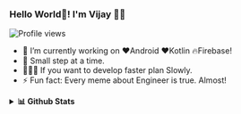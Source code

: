 ### Hello World👋!  I'm Vijay 🙋‍♂

![Profile views](https://gpvc.arturio.dev/hey-vijay)

<!--
**hey-vijay/hey-vijay** is a ✨ _special_ ✨ repository because its `README.md` (this file) appears on your GitHub profile.

Here are some ideas to get you started:
- 👯 I’m looking to collaborate on ...
- 🤔 I’m looking for help with ...
- 💬 Ask me about ...
- 📫 How to reach me: ...
- 😄 Pronouns: ...
- ⚡ Fun fact: ...
-->

- 🔭 I’m currently working on ❤️Android ❤️Kotlin 🔥Firebase!
- 🌱 Small step at a time.
- 🏃🏽‍♂️ If you want to develop faster plan Slowly. 
- ⚡ Fun fact: Every meme about Engineer is true. Almost!
<details>
 <summary><b>📊 Github Stats</b></summary>
 <p align="center"> <img src="https://github-readme-stats.vercel.app/api?username=hey-vijay&count_private=true&show_icons=true"/>
</details>

